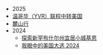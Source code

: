 - 2025
- [温哥华（YVR）联程中转美国](/article/journey/2025/yvr-to-us.md)
- [麓山行](/article/journey/2025/trip-to-lushan.md)
- 2024
  - [探索新罕布什尔州宜居小城基恩](/article/journey/2024/trip-to-keene.md)
  - [我眼中的美国大选 2024](/article/journey/2024/my-eyes-on-the-us-election-2024.md)